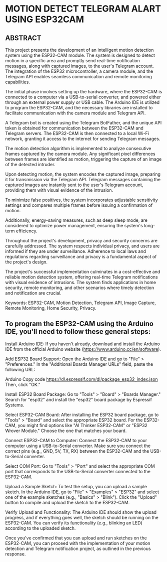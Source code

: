 # MOTION DETECT TELEGRAM ALART USING ESP32CAM

## ABSTRACT
This project presents the development of an intelligent motion detection system using the ESP32-CAM module. The system is designed to detect motion in a specific area and promptly send real-time notification messages, along with captured images, to the user's Telegram account. The integration of the ESP32 microcontroller, a camera module, and the Telegram API enables seamless communication and remote monitoring capabilities.

The initial phase involves setting up the hardware, where the ESP32-CAM is connected to a computer via a USB-to-serial converter, and powered either through an external power supply or USB cable. The Arduino IDE is utilized to program the ESP32-CAM, and the necessary libraries are installed to facilitate communication with the camera module and Telegram API.

A Telegram bot is created using the Telegram BotFather, and the unique API token is obtained for communication between the ESP32-CAM and Telegram servers. The ESP32-CAM is then connected to a local Wi-Fi network, granting it access to the internet for sending Telegram messages.

The motion detection algorithm is implemented to analyze consecutive frames captured by the camera module. Any significant pixel differences between frames are identified as motion, triggering the capture of an image of the detected intruder.

Upon detecting motion, the system encodes the captured image, preparing it for transmission via the Telegram API. Telegram messages containing the captured images are instantly sent to the user's Telegram account, providing them with visual evidence of the intrusion.

To minimize false positives, the system incorporates adjustable sensitivity settings and compares multiple frames before issuing a confirmation of motion.

Additionally, energy-saving measures, such as deep sleep mode, are considered to optimize power management, ensuring the system's long-term efficiency.

Throughout the project's development, privacy and security concerns are carefully addressed. The system respects individual privacy, and users are informed if they are under surveillance. Adherence to local laws and regulations regarding surveillance and privacy is a fundamental aspect of the project's design.

The project's successful implementation culminates in a cost-effective and reliable motion detection system, offering real-time Telegram notifications with visual evidence of intrusions. The system finds applications in home security, remote monitoring, and other scenarios where timely detection and notification are crucial.

Keywords: ESP32-CAM, Motion Detection, Telegram API, Image Capture, Remote Monitoring, Home Security, Privacy.


## To program the ESP32-CAM using the Arduino IDE, you'll need to follow these general steps:

Install Arduino IDE:
If you haven't already, download and install the Arduino IDE from the official Arduino website (https://www.arduino.cc/en/software).

Add ESP32 Board Support:
Open the Arduino IDE and go to "File" > "Preferences." In the "Additional Boards Manager URLs" field, paste the following URL:

Arduino
Copy code
https://dl.espressif.com/dl/package_esp32_index.json
Then, click "OK."

Install ESP32 Board Package:
Go to "Tools" > "Board" > "Boards Manager." Search for "esp32" and install the "esp32" board package by Espressif Systems.

Select ESP32-CAM Board:
After installing the ESP32 board package, go to "Tools" > "Board" and select the appropriate ESP32 board. For the ESP32-CAM, you might find options like "AI Thinker ESP32-CAM" or "ESP32 Wrover Module." Choose the one that matches your board.

Connect ESP32-CAM to Computer:
Connect the ESP32-CAM to your computer using a USB-to-Serial converter. Make sure you connect the correct pins (e.g., GND, 5V, TX, RX) between the ESP32-CAM and the USB-to-Serial converter.

Select COM Port:
Go to "Tools" > "Port" and select the appropriate COM port that corresponds to the USB-to-Serial converter connected to the ESP32-CAM.

Upload a Sample Sketch:
To test the setup, you can upload a sample sketch. In the Arduino IDE, go to "File" > "Examples" > "ESP32" and select one of the example sketches (e.g., "Basics" > "Blink"). Click the "Upload" button to compile and upload the sketch to the ESP32-CAM.

Verify Upload and Functionality:
The Arduino IDE should show the upload progress, and if everything goes well, the sketch should be running on the ESP32-CAM. You can verify its functionality (e.g., blinking an LED) according to the uploaded sketch.

Once you've confirmed that you can upload and run sketches on the ESP32-CAM, you can proceed with the implementation of your motion detection and Telegram notification project, as outlined in the previous response.
